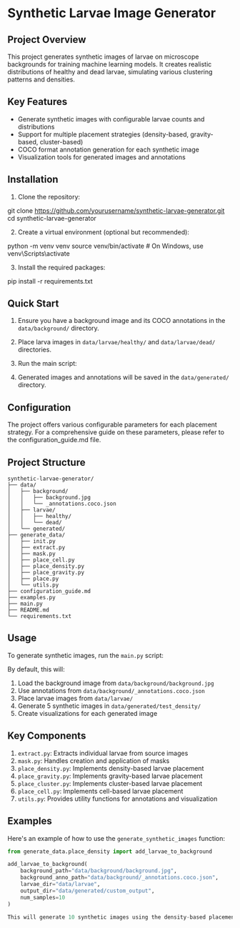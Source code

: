 # Synthetic Larvae Image Generator

## Project Overview

This project generates synthetic images of larvae on microscope backgrounds for training machine learning models. It creates realistic distributions of healthy and dead larvae, simulating various clustering patterns and densities.

## Key Features

- Generate synthetic images with configurable larvae counts and distributions
- Support for multiple placement strategies (density-based, gravity-based, cluster-based)
- COCO format annotation generation for each synthetic image
- Visualization tools for generated images and annotations

## Installation

1. Clone the repository:

git clone https://github.com/yourusername/synthetic-larvae-generator.git
cd synthetic-larvae-generator

2. Create a virtual environment (optional but recommended):

python -m venv venv
source venv/bin/activate  # On Windows, use venv\Scripts\activate

3. Install the required packages:

pip install -r requirements.txt

## Quick Start

1. Ensure you have a background image and its COCO annotations in the `data/background/` directory.
2. Place larva images in `data/larvae/healthy/` and `data/larvae/dead/` directories.
3. Run the main script:

4. Generated images and annotations will be saved in the `data/generated/` directory.

## Configuration
The project offers various configurable parameters for each placement strategy. For a comprehensive guide on these parameters, please refer to the configuration_guide.md file.

## Project Structure
```plaintext
synthetic-larvae-generator/
├── data/
│   ├── background/
│   │   ├── background.jpg
│   │   └── _annotations.coco.json
│   ├── larvae/
│   │   ├── healthy/
│   │   └── dead/
│   └── generated/
├── generate_data/
│   ├── init.py
│   ├── extract.py
│   ├── mask.py
│   ├── place_cell.py
│   ├── place_density.py
│   ├── place_gravity.py
│   ├── place.py
│   └── utils.py
├── configuration_guide.md
├── examples.py
├── main.py
├── README.md
└── requirements.txt
```
## Usage

To generate synthetic images, run the `main.py` script:

By default, this will:
1. Load the background image from `data/background/background.jpg`
2. Use annotations from `data/background/_annotations.coco.json`
3. Place larvae images from `data/larvae/`
4. Generate 5 synthetic images in `data/generated/test_density/`
5. Create visualizations for each generated image

## Key Components

1. `extract.py`: Extracts individual larvae from source images
2. `mask.py`: Handles creation and application of masks
3. `place_density.py`: Implements density-based larvae placement
4. `place_gravity.py`: Implements gravity-based larvae placement
5. `place_cluster.py`: Implements cluster-based larvae placement
6. `place_cell.py`: Implements cell-based larvae placement
7. `utils.py`: Provides utility functions for annotations and visualization

## Examples

Here's an example of how to use the `generate_synthetic_images` function:

```python
from generate_data.place_density import add_larvae_to_background

add_larvae_to_background(
    background_path="data/background/background.jpg",
    background_anno_path="data/background/_annotations.coco.json",
    larvae_dir="data/larvae",
    output_dir="data/generated/custom_output",
    num_samples=10
)

This will generate 10 synthetic images using the density-based placement strategy.
